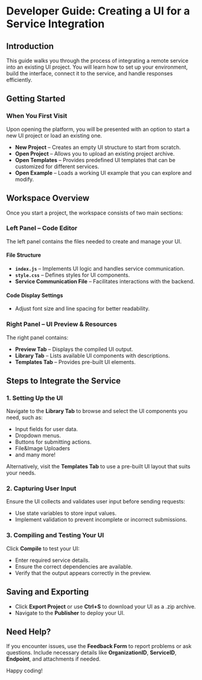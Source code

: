 # Developer Guide: Creating a UI for a Service Integration

## Introduction
This guide walks you through the process of integrating a remote service into an existing UI project. You will learn how to set up your environment, build the interface, connect it to the service, and handle responses efficiently.

## Getting Started

### When You First Visit
Upon opening the platform, you will be presented with an option to start a new UI project or load an existing one.

* **New Project** – Creates an empty UI structure to start from scratch.
* **Open Project** – Allows you to upload an existing project archive.
* **Open Templates** – Provides predefined UI templates that can be customized for different services.
* **Open Example** – Loads a working UI example that you can explore and modify.

## Workspace Overview
Once you start a project, the workspace consists of two main sections:

### Left Panel – Code Editor
The left panel contains the files needed to create and manage your UI.

#### File Structure
- **`index.js`** – Implements UI logic and handles service communication.
- **`style.css`** – Defines styles for UI components.
- **Service Communication File** – Facilitates interactions with the backend.

#### Code Display Settings
- Adjust font size and line spacing for better readability.

### Right Panel – UI Preview & Resources
The right panel contains:

- **Preview Tab** – Displays the compiled UI output.
- **Library Tab** – Lists available UI components with descriptions.
- **Templates Tab** – Provides pre-built UI elements.

## Steps to Integrate the Service

### 1. Setting Up the UI
Navigate to the **Library Tab** to browse and select the UI components you need, such as:
- Input fields for user data.
- Dropdown menus.
- Buttons for submitting actions.
- File&Image Uploaders
- and many more!

Alternatively, visit the **Templates Tab** to use a pre-built UI layout that suits your needs.

### 2. Capturing User Input
Ensure the UI collects and validates user input before sending requests:
- Use state variables to store input values.
- Implement validation to prevent incomplete or incorrect submissions.

### 3. Compiling and Testing Your UI
Click **Compile** to test your UI:
- Enter required service details.
- Ensure the correct dependencies are available.
- Verify that the output appears correctly in the preview.

## Saving and Exporting
- Click **Export Project** or use **Ctrl+S** to download your UI as a .zip archive.
- Navigate to the **Publisher** to deploy your UI.

## Need Help?
If you encounter issues, use the **Feedback Form** to report problems or ask questions. Include necessary details like **OrganizationID**, **ServiceID**, **Endpoint**, and attachments if needed.

Happy coding!
